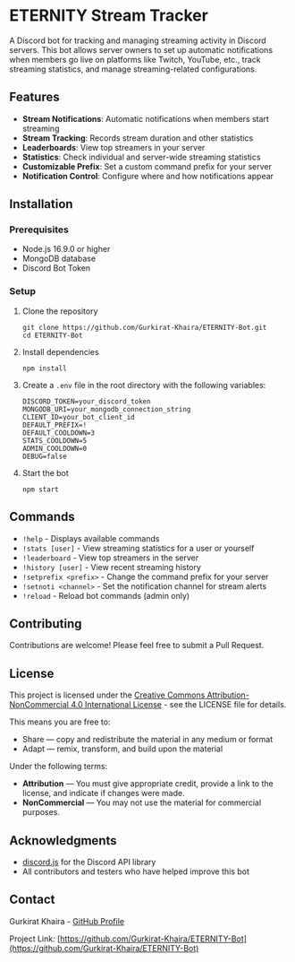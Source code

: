 # ETERNITY Stream Tracker

A Discord bot for tracking and managing streaming activity in Discord servers. This bot allows server owners to set up automatic notifications when members go live on platforms like Twitch, YouTube, etc., track streaming statistics, and manage streaming-related configurations.

## Features

- **Stream Notifications**: Automatic notifications when members start streaming
- **Stream Tracking**: Records stream duration and other statistics
- **Leaderboards**: View top streamers in your server
- **Statistics**: Check individual and server-wide streaming statistics
- **Customizable Prefix**: Set a custom command prefix for your server
- **Notification Control**: Configure where and how notifications appear

## Installation

### Prerequisites

- Node.js 16.9.0 or higher
- MongoDB database
- Discord Bot Token

### Setup

1. Clone the repository
   ```
   git clone https://github.com/Gurkirat-Khaira/ETERNITY-Bot.git
   cd ETERNITY-Bot
   ```

2. Install dependencies
   ```
   npm install
   ```

3. Create a `.env` file in the root directory with the following variables:
   ```
   DISCORD_TOKEN=your_discord_token
   MONGODB_URI=your_mongodb_connection_string
   CLIENT_ID=your_bot_client_id
   DEFAULT_PREFIX=!
   DEFAULT_COOLDOWN=3
   STATS_COOLDOWN=5
   ADMIN_COOLDOWN=0
   DEBUG=false
   ```

4. Start the bot
   ```
   npm start
   ```

## Commands

- `!help` - Displays available commands
- `!stats [user]` - View streaming statistics for a user or yourself
- `!leaderboard` - View top streamers in the server
- `!history [user]` - View recent streaming history
- `!setprefix <prefix>` - Change the command prefix for your server
- `!setnoti <channel>` - Set the notification channel for stream alerts
- `!reload` - Reload bot commands (admin only)

## Contributing

Contributions are welcome! Please feel free to submit a Pull Request.

## License

This project is licensed under the [Creative Commons Attribution-NonCommercial 4.0 International License](http://creativecommons.org/licenses/by-nc/4.0/) - see the LICENSE file for details.

This means you are free to:
- Share — copy and redistribute the material in any medium or format
- Adapt — remix, transform, and build upon the material

Under the following terms:
- **Attribution** — You must give appropriate credit, provide a link to the license, and indicate if changes were made.
- **NonCommercial** — You may not use the material for commercial purposes.

## Acknowledgments

- [discord.js](https://discord.js.org/) for the Discord API library
- All contributors and testers who have helped improve this bot

## Contact

Gurkirat Khaira - [GitHub Profile](https://github.com/Gurkirat-Khaira)

Project Link: [https://github.com/Gurkirat-Khaira/ETERNITY-Bot](https://github.com/Gurkirat-Khaira/ETERNITY-Bot) 